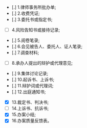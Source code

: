 - [.] 1.律师事务所批办单;   
- [.] 2.收费凭证;   
- [.] 3.委托书或指定书;   
- [ ] 4.风险告知书或接待记录; 
- [.] 5.阅卷笔录;   
- [.] 6.会见被告人、委托人、证人笔录;   
- [.] 7.调查材料;   
- [ ] 8.承办人提出的辩护或代理意见;   
- [.] 9.集体讨论记录;   
- [.] 10.起诉书、上诉书;   
- [.] 11.辩护词或代理词;   
- [.] 12.出庭通知书;   
- [x] 13.裁定书、判决书;   
- [ ] 14.上诉书、抗诉书;   
- [x] 15.办案小结;
- [x] 16.办案质量反馈表。